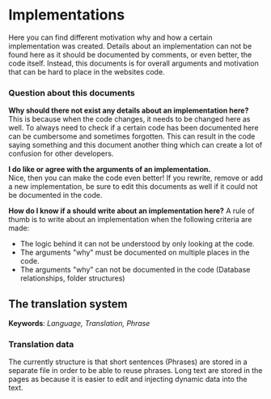 # Implementations
Here you can find different motivation why and how a certain implementation was created. Details about an implementation can not be found here as it should be documented by comments, or even better, the code itself. Instead, this documents is for overall arguments and motivation that can be hard to place in the websites code.

### Question about this documents
**Why should there not exist any details about an implementation here?**  
This is because when the code changes, it needs to be changed here as well. To always need to check if a certain code has been documented here can be cumbersome and sometimes forgotten. This can result in the code saying something and this document another thing which can create a lot of confusion for other developers.

**I do like or agree with the arguments of an implementation.**  
Nice, then you can make the code even better! If you rewrite, remove or add a new implementation, be sure to edit this documents as well if it could not be documented in the code.

**How do I know if a should write about an implementation here?**
A rule of thumb is to write about an implementation when the following criteria are made:  
* The logic behind it can not be understood by only looking at the code.
* The arguments "why" must be documented on multiple places in the code.
* The arguments "why" can not be documented in the code (Database relationships, folder structures) 

## The translation system
**Keywords**: *Language, Translation, Phrase*
### Translation data
The currently structure is that short sentences (Phrases) are stored in a
separate file in order to be able to reuse phrases. Long text are stored in the pages as because it is easier to edit and injecting dynamic data into the text.